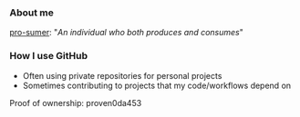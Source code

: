 ### About me

[pro-sumer](https://prosumer.dev): "_An individual who both produces and consumes_"

### How I use GitHub

* Often using private repositories for personal projects
* Sometimes contributing to projects that my code/workflows depend on

Proof of ownership: proven0da453

<!--
**pro-sumer/pro-sumer** is a ✨ _special_ ✨ repository because its `README.md` (this file) appears on your GitHub profile.

Here are some ideas to get you started:

- 🔭 I’m currently working on ...
- 🌱 I’m currently learning ...
- 👯 I’m looking to collaborate on ...
- 🤔 I’m looking for help with ...
- 💬 Ask me about ...
- 📫 How to reach me: ...
- 😄 Pronouns: ...
- ⚡ Fun fact: ...
-->
